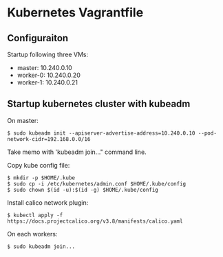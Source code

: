 # Kubernetes Vagrantfile

## Configuraiton

Startup following three VMs:

* master:   10.240.0.10
* worker-0: 10.240.0.20
* worker-1: 10.240.0.21

## Startup kubernetes cluster with kubeadm

On master:

    $ sudo kubeadm init --apiserver-advertise-address=10.240.0.10 --pod-network-cidr=192.168.0.0/16

Take memo with 'kubeadm join..." command line.

Copy kube config file:

    $ mkdir -p $HOME/.kube
    $ sudo cp -i /etc/kubernetes/admin.conf $HOME/.kube/config
    $ sudo chown $(id -u):$(id -g) $HOME/.kube/config

Install calico network plugin:

    $ kubectl apply -f https://docs.projectcalico.org/v3.8/manifests/calico.yaml

On each workers:

    $ sudo kubeadm join...
